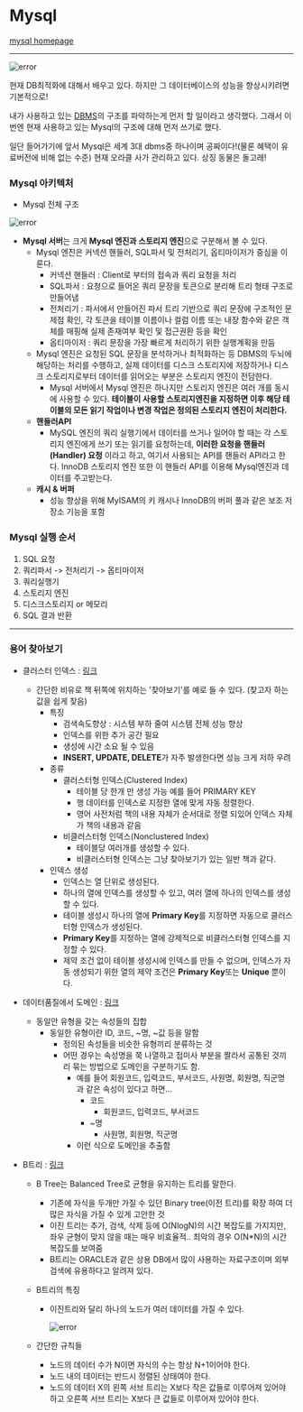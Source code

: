 # Mysql

[mysql homepage](https://www.mysql.com)

---

![error](https://cdn-images-1.medium.com/max/1600/0*AhVo_3sCq-ft64ki.jpg)



현재 DB최적화에 대해서 배우고 있다. 하지만 그 데이터베이스의 성능을 향상시키려면 기본적으로!

내가 사용하고 있는 [DBMS]([https://ko.wikipedia.org/wiki/%EB%8D%B0%EC%9D%B4%ED%84%B0%EB%B2%A0%EC%9D%B4%EC%8A%A4_%EA%B4%80%EB%A6%AC_%EC%8B%9C%EC%8A%A4%ED%85%9C](https://ko.wikipedia.org/wiki/데이터베이스_관리_시스템))의 구조를 파악하는게 먼저 할 일이라고 생각했다. 그래서 이번엔 현재 사용하고 있는 Mysql의 구조에 대해 먼저 쓰기로 했다.



일단 들어가기에 앞서 Mysql은 세계 3대 dbms중 하나이며 공짜이다!(물론 혜택이 유료버전에 비해 없는 수준) 현재 오라클 사가 관리하고 있다. 상징 동물은 돌고래!



### Mysql 아키텍처

*  Mysql 전체 구조

  ![error](https://t1.daumcdn.net/cfile/tistory/26219B435902D88522)

  * **Mysql 서버**는 크게 **Mysql 엔진과 스토리지 엔진**으로 구분해서 볼 수 있다.
    * Mysql 엔진은 커넥션 핸들러, SQL파서 및 전처리기, 옵티마이저가 중심을 이룬다.
      * 커넥션 핸들러 : Client로 부터의 접속과 쿼리 요청을 처리
      * SQL파서 : 요청으로 들어온 쿼리 문장을 토큰으로 분리해 트리 형태 구조로 만들어냄
      * 전처리기 : 파서에서 만들어진 파서 트리 기반으로 쿼리 문장에 구조적인 문제점 확인, 각 토큰을 테이블 이름이나 컬럼 이름 또는 내장 함수와 같은 객체를 매핑해 실제 존재여부 확인 및 접근권환 등을 확인
      * 옵티마이저 : 쿼리 문장을 가장 빠르게 처리하기 위한 실행계획을 만듬<br> 
    * Mysql 엔진은 요청된 SQL 문장을 분석하거나 최적화하는 등 DBMS의 두뇌에 해당하는 처리를 수행하고, 실제 데이터를 디스크 스토리지에 저장하거나 디스크 스토리지로부터 데이터를 읽어오는 부분은 스토리지 엔진이 전담한다.
      * Mysql 서버에서 Mysql 엔진은 하나지만 스토리지 엔진은 여러 개를 동시에 사용할 수 있다. **테이블이 사용할 스토리지엔진을 지정하면 이후 해당 테이블의 모든 읽기 작업이나 변경 작업은 정의된 스토리지 엔진이 처리한다.**<br> 
    * **핸들러API**
      * MySQL 엔진의 쿼리 실행기에서 데이터를 쓰거나 일어야 할 때는 각 스토리지 엔진에게 쓰기 또는 읽기를 요청하는데, **이러한 요청을 핸들러(Handler) 요청** 이라고 하고, 여기서 사용되는 API를 핸들러 API라고 한다. InnoDB 스토리지 엔진 또한 이 핸들러 API를 이용해 Mysql엔진과 데이터를 주고받는다.<br> 
    * **캐시 & 버퍼**
      * 성능 향상을 위해 MyISAM의 키 캐시나 InnoDB의 버퍼 풀과 같은 보조 저장소 기능을 포함



### Mysql 실행 순서 

1. SQL 요청
2. 쿼리파서 -> 전처리기 -> 옵티마이저
3. 쿼리실행기
4. 스토리지 엔진
5. 디스크스토리지 or 메모리
6. SQL 결과 반환



---

### 용어 찾아보기

* 클러스터 인덱스	:	[링크](<https://mongyang.tistory.com/75>)

  * 간단한 비유로  책 뒤쪽에 위치하는 '찾아보기'를 예로 들 수 있다. (찾고자 하는 값을 쉽게 찾음)
    * 특징
      * 검색속도향상 : 시스템 부하 줄여 시스템 전체 성능 향상
      * 인덱스를 위한 추가 공간 필요
      * 생성에 시간 소요 될 수 있음
      * **INSERT, UPDATE, DELETE**가 자주 발생한다면 성능 크게 저하 우려 
    * 종류
      * 클러스터형 인덱스(Clustered Index)
        * 테이블 당 한개 만 생성 가능 예를 들어 PRIMARY KEY
        * 행 데이터를 인덱스로 지정한 열에 맞게 자동 정렬한다.
        * 영어 사전처럼 책의 내용 자체가 순서대로 정렬 되있어 인덱스 자체가 책의 내용과 같음
      * 비클러스터형 인덱스(Nonclustered Index)
        * 테이블당 여러개를 생성할 수 있다.
        * 비클러스터형 인덱스는 그냥 찾아보기가 있는 일반 책과 같다.
    * 인덱스 생성
      * 인덱스는 열 단위로 생성된다.
      * 하나의 열에 인덱스를 생성할 수 있고, 여러 열에 하나의 인덱스를 생성할 수 있다.
      * 테이블 생성시 하나의 열에 **Primary Key**를 지정하면 자동으로 클러스터형 인덱스가 생성된다.
      * **Primary Key**를 지정하는 열에 강제적으로 비클러스터형 인덱스를 지정할 수 있다. 
      * 제약 조건 없이 테이블 생성시에 인덱스를 만들 수 없으며, 인덱스가 자동 생성되기 위한 열의 제약 조건은 **Primary Key**또는 **Unique** 뿐이다.<br> 

* 데이터품질에서 도메인   :  [링크](<http://blog.naver.com/PostView.nhn?blogId=new_magma&logNo=20038148095>)

  * 동일안 유형을 갖는 속성들의 집합
    * 동일한 유형이란 ID, 코드, ~명, ~값 등을 말함
      * 정의된 속성들을 비슷한 유형끼리 분류하는 것
      * 어떤 경우는 속성명을 쭉 나열하고 접미사 부분을 짤라서 공통된 것끼리 묶는 방법으로 도메인을 구분하기도 함.
        * 예를 들어 회원코드, 입력코드, 부서코드, 사원명, 회원명, 직군명 과 같은 속성이 있다고 하면...
          * 코드
            * 회원코드, 입력코드, 부서코드
          * ~명
            * 사원명, 회원명, 직군명
        * 이런 식으로 도메인을 추출함<br> 

* B트리  :  [링크](<https://m.blog.naver.com/eng_jisikin/220889188747>)

  * B Tree는 Balanced Tree로 균형을 유지하는 트리를 말한다.

    * 기존에 자식을 두개만 가질 수 있던 Binary tree(이전 트리)를 확장 하여 더 많은 자식을 가질 수 있게 고안한 것
    * 이진 트리는 추가, 검색, 삭제 등에 O(NlogN)의 시간 복잡도를 가지지만, 좌우 균형이 맞지 않을 때는 매우 비효율적.. 최악의 경우 O(N*N)의 시간 복잡도를 보여줌
    * B트리는 ORACLE과 같은 상용 DB에서 많이 사용하는 자료구조이며 외부검색에 유용하다고 알려져 있다.

  * B트리의 특징

    * 이진트리와 달리 하나의 노드가 여러 데이터를 가질 수 있다.

      ![error](https://mblogthumb-phinf.pstatic.net/MjAxNjEyMTlfODQg/MDAxNDgyMTAwODk5Mjg1.ksaw5018vgheRNvKrfFERgT9Qw0guceC52MdIrhvQqMg.LFdY6Vw9_9UzF3QsNLRXIGemD3brYalmN84TRi6rgpsg.PNG.eng_jisikin/11.png?type=w2)

      

  * 간단한 규칙들

    * 노드의 데이터 수가 N이면 자식의 수는 항상 N+1이어야 한다.
    * 노드 내의 데이터는 반드시 정렬된 상태여야 한다.
    * 노드의 데이터 X의 왼쪽 서브 트리는 X보다 작은 값들로 이루어져 있어야 하고 오른쪽 서브 트리는 X보다 큰 값들로 이루어져 있어야 한다.

